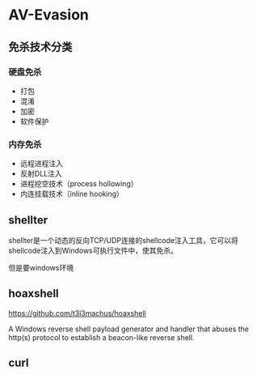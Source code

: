 # AV-Evasion

## 免杀技术分类

### 硬盘免杀

- 打包
- 混淆
- 加密
- 软件保护

### 内存免杀

- 远程进程注入
- 反射DLL注入
- 进程挖空技术（process hollowing）
- 内连挂载技术（inline hooking）

## shellter

shellter是一个动态的反向TCP/UDP连接的shellcode注入工具，它可以将shellcode注入到Windows可执行文件中，使其免杀。

但是要windows环境

## hoaxshell

<https://github.com/t3l3machus/hoaxshell>

A Windows reverse shell payload generator and handler that abuses the http(s) protocol to establish a beacon-like reverse shell.

## curl
